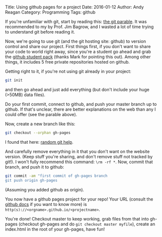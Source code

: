 Title: Using github pages for a project
Date: 2016-01-12
Author: Andy Reagan
Category: Programming
Tags: github

If you're unfamiliar with git, start by reading this: [the git parable](http://tom.preston-werner.com/2009/05/19/the-git-parable.html). It was recommended to my by Prof. Jim Bagrow, and I wasted a lot of time trying to understand git before reading it.

Now, we're going to use git (and the git hosting site: github) to version control and share our project. First things first, if you don't want to share your code to world right away, since you're a student go ahead and grab the [github student pack](http://andyreagan.github.io/2016/01/12/using-github-pages-for-a-project/) (thanks Mark for pointing this out). Among other things, it includes 5 free private repositories hosted on github.

Getting right to it, if you're not using git already in your project:

```bash
git init
```

and then go ahead and just add everything (but don't include your huge (>50MB) data files).

Do your first commit, connect to github, and push your master branch up to github. If that's unclear, there are better explanations on the web than any I could offer (see the parable above).

Now, create a new branch like this:

```bash
git checkout --orphan gh-pages
```

I found that here: [random git help](http://bitflop.com/tutorials/how-to-create-a-new-and-empty-branch-in-git.html).

And carefully remove everything in it that you don't want on the website version. (Keep stuff you're sharing, and don't remove stuff not tracked by git!). I won't fully recommend this command: `\rm -rf *`. Now, commit that branch, and push it to github:

```bash
git commit -am "first commit of gh-pages branch
git push origin gh-pages
```

(Assuming you added github as origin).

You now have a github pages project for your repo! Your URL (consult the [github docs](https://help.github.com/articles/user-organization-and-project-pages) if you want to know more) is `http(s)://<orgname>.github.io/<projectname>`.

You're done! Checkout master to keep working, grab files from that into gh-pages (checkout gh-pages and do `git checkout master myfile`), create an index.html in the root of your gh-pages, have fun!

